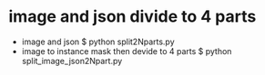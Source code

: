 # image and json divide to 4 parts
-   image and json
$ python split2Nparts.py
-   image to instance mask then devide to 4 parts
$ python split_image_json2Npart.py













